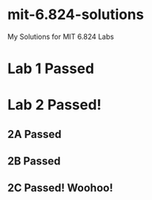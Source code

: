 # mit-6.824-solutions
My Solutions for MIT 6.824 Labs
# Lab 1 Passed
# Lab 2 Passed!
## 2A Passed
## 2B Passed
## 2C Passed! Woohoo!